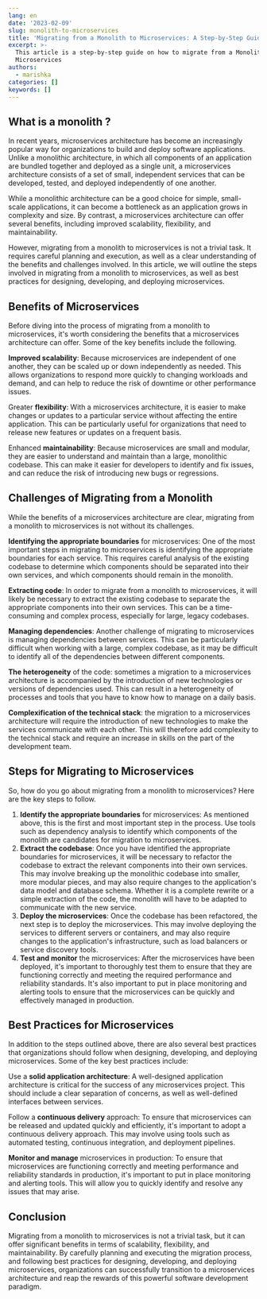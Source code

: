 ```yaml
---
lang: en
date: '2023-02-09'
slug: monolith-to-microservices
title: 'Migrating from a Monolith to Microservices: A Step-by-Step Guide'
excerpt: >-
  This article is a step-by-step guide on how to migrate from a Monolith to
  Microservices
authors:
  - marishka
categories: []
keywords: []
---
```


## What is a monolith ?

In recent years, microservices architecture has become an increasingly popular way for organizations to build and deploy software applications. Unlike a monolithic architecture, in which all components of an application are bundled together and deployed as a single unit, a microservices architecture consists of a set of small, independent services that can be developed, tested, and deployed independently of one another.

While a monolithic architecture can be a good choice for simple, small-scale applications, it can become a bottleneck as an application grows in complexity and size. By contrast, a microservices architecture can offer several benefits, including improved scalability, flexibility, and maintainability.

However, migrating from a monolith to microservices is not a trivial task. It requires careful planning and execution, as well as a clear understanding of the benefits and challenges involved. In this article, we will outline the steps involved in migrating from a monolith to microservices, as well as best practices for designing, developing, and deploying microservices.

## Benefits of Microservices

Before diving into the process of migrating from a monolith to microservices, it's worth considering the benefits that a microservices architecture can offer. Some of the key benefits include the following.

**Improved scalability**: Because microservices are independent of one another, they can be scaled up or down independently as needed. This allows organizations to respond more quickly to changing workloads and demand, and can help to reduce the risk of downtime or other performance issues.

Greater **flexibility**: With a microservices architecture, it is easier to make changes or updates to a particular service without affecting the entire application. This can be particularly useful for organizations that need to release new features or updates on a frequent basis.

Enhanced **maintainability**: Because microservices are small and modular, they are easier to understand and maintain than a large, monolithic codebase. This can make it easier for developers to identify and fix issues, and can reduce the risk of introducing new bugs or regressions.

## Challenges of Migrating from a Monolith

While the benefits of a microservices architecture are clear, migrating from a monolith to microservices is not without its challenges.

**Identifying the appropriate boundaries** for microservices: One of the most important steps in migrating to microservices is identifying the appropriate boundaries for each service. This requires careful analysis of the existing codebase to determine which components should be separated into their own services, and which components should remain in the monolith.

**Extracting code**: In order to migrate from a monolith to microservices, it will likely be necessary to extract the existing codebase to separate the appropriate components into their own services. This can be a time-consuming and complex process, especially for large, legacy codebases.

**Managing dependencies**: Another challenge of migrating to microservices is managing dependencies between services. This can be particularly difficult when working with a large, complex codebase, as it may be difficult to identify all of the dependencies between different components.

**The heterogeneity** of the code: sometimes a migration to a microservices architecture is accompanied by the introduction of new technologies or versions of dependencies used. This can result in a heterogeneity of processes and tools that you have to know how to manage on a daily basis.

**Complexification of the technical stack**: the migration to a microservices architecture will require the introduction of new technologies to make the services communicate with each other. This will therefore add complexity to the technical stack and require an increase in skills on the part of the development team.

## Steps for Migrating to Microservices

So, how do you go about migrating from a monolith to microservices? Here are the key steps to follow.

1. **Identify the appropriate boundaries** for microservices: As mentioned above, this is the first and most important step in the process. Use tools such as dependency analysis to identify which components of the monolith are candidates for migration to microservices.
2. **Extract the codebase**: Once you have identified the appropriate boundaries for microservices, it will be necessary to refactor the codebase to extract the relevant components into their own services. This may involve breaking up the monolithic codebase into smaller, more modular pieces, and may also require changes to the application's data model and database schema. Whether it is a complete rewrite or a simple extraction of the code, the monolith will have to be adapted to communicate with the new service.
3. **Deploy the microservices**: Once the codebase has been refactored, the next step is to deploy the microservices. This may involve deploying the services to different servers or containers, and may also require changes to the application's infrastructure, such as load balancers or service discovery tools.
4. **Test and monitor** the microservices: After the microservices have been deployed, it's important to thoroughly test them to ensure that they are functioning correctly and meeting the required performance and reliability standards. It's also important to put in place monitoring and alerting tools to ensure that the microservices can be quickly and effectively managed in production.

## Best Practices for Microservices

In addition to the steps outlined above, there are also several best practices that organizations should follow when designing, developing, and deploying microservices. Some of the key best practices include:

Use a **solid application architecture**: A well-designed application architecture is critical for the success of any microservices project. This should include a clear separation of concerns, as well as well-defined interfaces between services.

Follow a **continuous delivery** approach: To ensure that microservices can be released and updated quickly and efficiently, it's important to adopt a continuous delivery approach. This may involve using tools such as automated testing, continuous integration, and deployment pipelines.

**Monitor and manage** microservices in production: To ensure that microservices are functioning correctly and meeting performance and reliability standards in production, it's important to put in place monitoring and alerting tools. This will allow you to quickly identify and resolve any issues that may arise.

## Conclusion

Migrating from a monolith to microservices is not a trivial task, but it can offer significant benefits in terms of scalability, flexibility, and maintainability. By carefully planning and executing the migration process, and following best practices for designing, developing, and deploying microservices, organizations can successfully transition to a microservices architecture and reap the rewards of this powerful software development paradigm.
